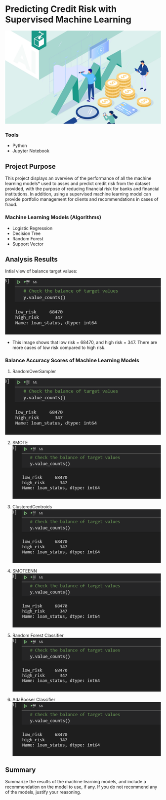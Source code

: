 # Predicting Credit Risk with Supervised Machine Learning 

![](https://github.com/MarielaKaradzhova/Credit_Risk_Analysis/blob/main/resources/cr.jpg)

### Tools
 - Python
 - Jupyter Notebook

## Project Purpose

This project displays an overview of the performance of all the machine learning models* used to asses and predict credit risk from the dataset provided, with the purpose of reducing financial risk for banks and financial institutions. In addition, using a supervised machine learning model can provide portfolio management for clients and recommendations in cases of fraud.


### Machine Learning Models (Algorithms)
 - Logistic Regression
 - Decision Tree
 - Random Forest
 - Support Vector 

##  Analysis Results
Intial view of balance target values:

![](https://github.com/MarielaKaradzhova/Credit_Risk_Analysis/blob/main/resources/df_bal.png)

 - This image shows that low risk = 68470, and high risk = 347. There are more cases of low risk compared to high risk. 

### Balance Accuracy Scores of Machine Learning Models


1. RandomOverSampler


![](https://github.com/MarielaKaradzhova/Credit_Risk_Analysis/blob/main/resources/df_bal.png)
 
 
 
 
2. SMOTE
![](https://github.com/MarielaKaradzhova/Credit_Risk_Analysis/blob/main/resources/df_bal.png)


3. ClusteredCentroids
 ![](https://github.com/MarielaKaradzhova/Credit_Risk_Analysis/blob/main/resources/df_bal.png)
 
 
4. SMOTEENN
![](https://github.com/MarielaKaradzhova/Credit_Risk_Analysis/blob/main/resources/df_bal.png)


5. Random Forest Classifier
![](https://github.com/MarielaKaradzhova/Credit_Risk_Analysis/blob/main/resources/df_bal.png)
 
 
6. AdaBooser Classifier
![](https://github.com/MarielaKaradzhova/Credit_Risk_Analysis/blob/main/resources/df_bal.png)


## Summary

Summarize the results of the machine learning models, and include a recommendation on the model to use, if any. If you do not recommend any of the models, justify your reasoning.
